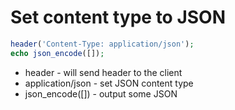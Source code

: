 # Set content type to JSON

```php
header('Content-Type: application/json');
echo json_encode([]);
```

- header - will send header to the client
- application/json - set JSON content type
- json_encode(\[\]) - output some JSON
